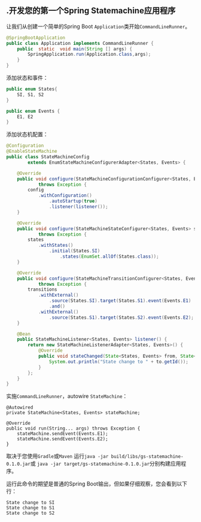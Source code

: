 ## .开发您的第一个Spring Statemachine应用程序

让我们从创建一个简单的Spring Boot `Application`类开始`CommandLineRunner`。

```java
@SpringBootApplication
public class Application implements CommandLineRunner {
    public  static  void main(String [] args) {
        SpringApplication.run(Application.class,args);
    }
}
```

添加状态和事件：

```java
public enum States{
    SI, S1, S2
}

public enum Events {
    E1, E2
}
```

添加状态机配置：

```java
@Configuration
@EnableStateMachine
public class StateMachineConfig
        extends EnumStateMachineConfigurerAdapter<States, Events> {

    @Override
    public void configure(StateMachineConfigurationConfigurer<States, Events> config)
            throws Exception {
        config
            .withConfiguration()
                .autoStartup(true)
                .listener(listener());
    }

    @Override
    public void configure(StateMachineStateConfigurer<States, Events> states)
            throws Exception {
        states
            .withStates()
                .initial(States.SI)
                    .states(EnumSet.allOf(States.class));
    }

    @Override
    public void configure(StateMachineTransitionConfigurer<States, Events> transitions)
            throws Exception {
        transitions
            .withExternal()
                .source(States.SI).target(States.S1).event(Events.E1)
                .and()
            .withExternal()
                .source(States.S1).target(States.S2).event(Events.E2);
    }

    @Bean
    public StateMachineListener<States, Events> listener() {
        return new StateMachineListenerAdapter<States, Events>() {
            @Override
            public void stateChanged(State<States, Events> from, State<States, Events> to) {
                System.out.println("State change to " + to.getId());
            }
        };
    }
}
```

实施`CommandLineRunner`，autowire `StateMachine`：

```
@Autowired
private StateMachine<States, Events> stateMachine;

@Override
public void run(String... args) throws Exception {
    stateMachine.sendEvent(Events.E1);
    stateMachine.sendEvent(Events.E2);
}
```

取决于您使用`Gradle`或`Maven` 运行`java -jar build/libs/gs-statemachine-0.1.0.jar`或 `java -jar target/gs-statemachine-0.1.0.jar`分别构建应用程序。

运行此命令的期望是普通的Spring Boot输出，但如果仔细观察，您会看到以下行：

```
State change to SI
State change to S1
State change to S2
```
